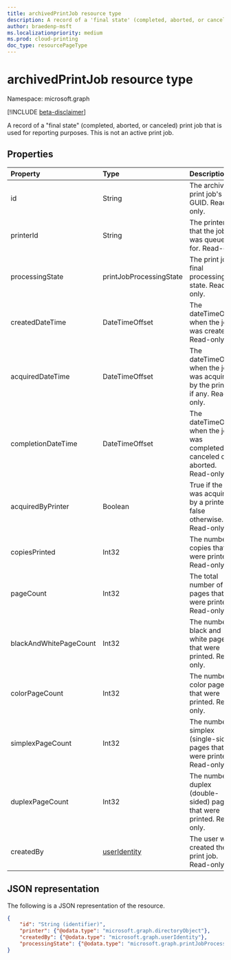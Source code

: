 ```yaml
---
title: archivedPrintJob resource type
description: A record of a 'final state' (completed, aborted, or canceled) print job that is used for reporting purposes. This is not an active print job.
author: braedenp-msft
ms.localizationpriority: medium
ms.prod: cloud-printing
doc_type: resourcePageType
---
```


# archivedPrintJob resource type

Namespace: microsoft.graph

[!INCLUDE [beta-disclaimer](../../includes/beta-disclaimer.md)]

A record of a "final state" (completed, aborted, or canceled) print job that is used for reporting purposes. This is not an active print job.

## Properties
| Property     | Type        | Description |
|:-------------|:------------|:------------|
|id|String|The archived print job's GUID. Read-only.|
|printerId|String|The printer ID that the job was queued for. Read-only.|
|processingState|printJobProcessingState|The print job's final processing state. Read-only.|
|createdDateTime|DateTimeOffset|The dateTimeOffset when the job was created. Read-only.|
|acquiredDateTime|DateTimeOffset|The dateTimeOffset when the job was acquired by the printer, if any. Read-only.|
|completionDateTime|DateTimeOffset|The dateTimeOffset when the job was completed, canceled or aborted. Read-only.|
|acquiredByPrinter|Boolean|True if the job was acquired by a printer; false otherwise. Read-only.|
|copiesPrinted|Int32|The number of copies that were printed. Read-only.|
|pageCount|Int32|The total number of pages that were printed. Read-only.|
|blackAndWhitePageCount|Int32|The number of black and white pages that were printed. Read-only.|
|colorPageCount|Int32|The number of color pages that were printed. Read-only.|
|simplexPageCount|Int32|The number of simplex (single-sided) pages that were printed. Read-only.|
|duplexPageCount|Int32|The number of duplex (double-sided) pages that were printed. Read-only.|
|createdBy|[userIdentity](useridentity.md)|The user who created the print job. Read-only.|

## JSON representation

The following is a JSON representation of the resource.

<!-- {
  "blockType": "resource",
  "optionalProperties": [

  ],
  "@odata.type": "microsoft.graph.archivedPrintJob"
}-->

```json
{
    "id": "String (identifier)",
    "printer": {"@odata.type": "microsoft.graph.directoryObject"},
    "createdBy": {"@odata.type": "microsoft.graph.userIdentity"},
    "processingState": {"@odata.type": "microsoft.graph.printJobProcessingState"}
}
```

<!-- uuid: 8fcb5dbc-d5aa-4681-8e31-b001d5168d79
2015-10-25 14:57:30 UTC -->
<!-- {
  "type": "#page.annotation",
  "description": "archivedPrintJob resource",
  "keywords": "",
  "section": "documentation",
  "tocPath": ""
}-->

